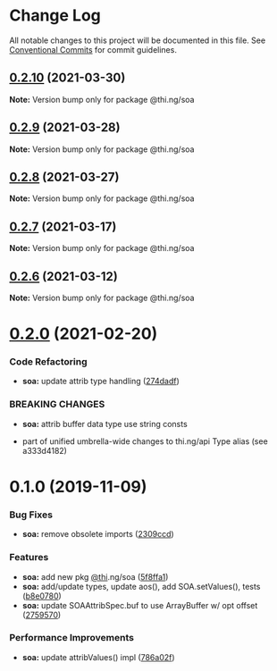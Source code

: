 # Change Log

All notable changes to this project will be documented in this file.
See [Conventional Commits](https://conventionalcommits.org) for commit guidelines.

## [0.2.10](https://github.com/thi-ng/umbrella/compare/@thi.ng/soa@0.2.9...@thi.ng/soa@0.2.10) (2021-03-30)

**Note:** Version bump only for package @thi.ng/soa





## [0.2.9](https://github.com/thi-ng/umbrella/compare/@thi.ng/soa@0.2.8...@thi.ng/soa@0.2.9) (2021-03-28)

**Note:** Version bump only for package @thi.ng/soa





## [0.2.8](https://github.com/thi-ng/umbrella/compare/@thi.ng/soa@0.2.7...@thi.ng/soa@0.2.8) (2021-03-27)

**Note:** Version bump only for package @thi.ng/soa





## [0.2.7](https://github.com/thi-ng/umbrella/compare/@thi.ng/soa@0.2.6...@thi.ng/soa@0.2.7) (2021-03-17)

**Note:** Version bump only for package @thi.ng/soa





## [0.2.6](https://github.com/thi-ng/umbrella/compare/@thi.ng/soa@0.2.5...@thi.ng/soa@0.2.6) (2021-03-12)

**Note:** Version bump only for package @thi.ng/soa





# [0.2.0](https://github.com/thi-ng/umbrella/compare/@thi.ng/soa@0.1.47...@thi.ng/soa@0.2.0) (2021-02-20)


### Code Refactoring

* **soa:** update attrib type handling ([274dadf](https://github.com/thi-ng/umbrella/commit/274dadf2507ac4daeea59c53a0f408343d582d8e))


### BREAKING CHANGES

* **soa:** attrib buffer data type use string consts

- part of unified umbrella-wide changes to thi.ng/api Type alias
  (see a333d4182)





# 0.1.0 (2019-11-09)

### Bug Fixes

* **soa:** remove obsolete imports ([2309ccd](https://github.com/thi-ng/umbrella/commit/2309ccd6e581b6f385f4a2720fd2ad5cfb8a0d79))

### Features

* **soa:** add new pkg [@thi](https://github.com/thi).ng/soa ([5f8ffa1](https://github.com/thi-ng/umbrella/commit/5f8ffa175fabc4518f6b931c8c57473ea8ab1a74))
* **soa:** add/update types, update aos(), add SOA.setValues(), tests ([b8e0780](https://github.com/thi-ng/umbrella/commit/b8e07806427041a7ef3413ca47357e3360f6a4c8))
* **soa:** update SOAAttribSpec.buf to use ArrayBuffer w/ opt offset ([2759570](https://github.com/thi-ng/umbrella/commit/27595700ce0df21258dad58e18abf98b8ddb7c30))

### Performance Improvements

* **soa:** update attribValues() impl ([786a02f](https://github.com/thi-ng/umbrella/commit/786a02f66fd0f50e678f3eb048964fadf293db3f))

